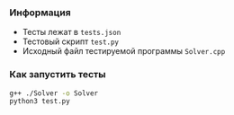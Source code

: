 ### Информация
* Тесты лежат в `tests.json`  
* Тестовый скрипт `test.py`
* Исходный файл тестируемой программы `Solver.cpp`

### Как запустить тесты
```bash
g++ ./Solver -o Solver
python3 test.py
```